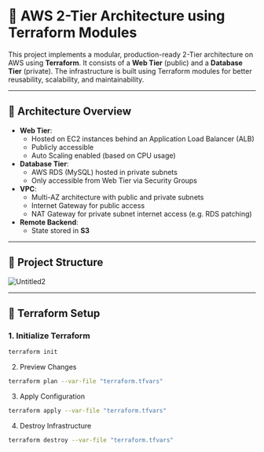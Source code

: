 # 🚀 AWS 2-Tier Architecture using Terraform Modules

This project implements a modular, production-ready 2-Tier architecture on AWS using **Terraform**. It consists of a **Web Tier** (public) and a **Database Tier** (private). The infrastructure is built using Terraform modules for better reusability, scalability, and maintainability.

---

## 📌 Architecture Overview

- **Web Tier**:
  - Hosted on EC2 instances behind an Application Load Balancer (ALB)
  - Publicly accessible
  - Auto Scaling enabled (based on CPU usage)
- **Database Tier**:
  - AWS RDS (MySQL) hosted in private subnets
  - Only accessible from Web Tier via Security Groups
- **VPC**:
  - Multi-AZ architecture with public and private subnets
  - Internet Gateway for public access
  - NAT Gateway for private subnet internet access (e.g. RDS patching)
- **Remote Backend**:
  - State stored in **S3**

---

## 🧱 Project Structure

![Untitled2](https://github.com/user-attachments/assets/a6d2a3f6-08a8-4785-a690-08b1575fd225)


---

## 🔧 Terraform Setup

### 1. Initialize Terraform

```bash
terraform init
```
2. Preview Changes
```bash
terraform plan --var-file "terraform.tfvars"
```
3. Apply Configuration
```bash
terraform apply --var-file "terraform.tfvars"
```
4. Destroy Infrastructure
```bash
terraform destroy --var-file "terraform.tfvars"
```
